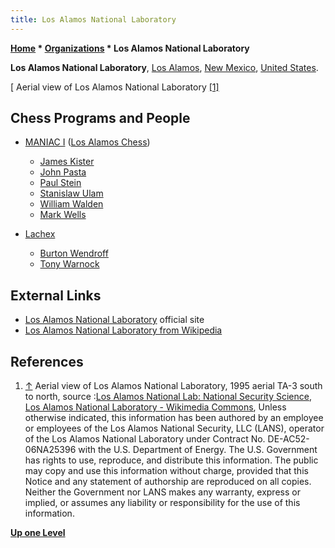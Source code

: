 ```yaml
---
title: Los Alamos National Laboratory
---
```

**[Home](Home "Home") \* [Organizations](Organizations "Organizations") \* Los Alamos National Laboratory**


**Los Alamos National Laboratory**, [Los Alamos](https://en.wikipedia.org/wiki/Los_Alamos,_New_Mexico), [New Mexico](https://en.wikipedia.org/wiki/New_Mexico), [United States](https://en.wikipedia.org/wiki/United_States_of_America).



[ Aerial view of Los Alamos National Laboratory <a id="cite-note-1" href="#cite-ref-1">[1]</a>
## Chess Programs and People


* [MANIAC I](MANIAC_I "MANIAC I") ([Los Alamos Chess](index.php?title=Los_Alamos_Chess&action=edit&redlink=1 "Los Alamos Chess (page does not exist)"))
	+ [James Kister](James_Kister "James Kister")
	+ [John Pasta](John_Pasta "John Pasta")
	+ [Paul Stein](Paul_Stein "Paul Stein")
	+ [Stanislaw Ulam](Stanislaw_Ulam "Stanislaw Ulam")
	+ [William Walden](William_Walden "William Walden")
	+ [Mark Wells](Mark_Wells "Mark Wells")


* [Lachex](Lachex "Lachex")
	+ [Burton Wendroff](Burton_Wendroff "Burton Wendroff")
	+ [Tony Warnock](Tony_Warnock "Tony Warnock")


## External Links


* [Los Alamos National Laboratory](http://www.lanl.gov/) official site
* [Los Alamos National Laboratory from Wikipedia](https://en.wikipedia.org/wiki/Los_Alamos_National_Laboratory)


## References


1. <a id="cite-ref-1" href="#cite-note-1">↑</a> Aerial view of Los Alamos National Laboratory, 1995 aerial TA-3 south to north, source :[Los Alamos National Lab: National Security Science](http://www.lanl.gov/), [Los Alamos National Laboratory - Wikimedia Commons](https://commons.wikimedia.org/wiki/Los_Alamos_National_Laboratory), Unless otherwise indicated, this information has been authored by an employee or employees of the Los Alamos National Security, LLC (LANS), operator of the Los Alamos National Laboratory under Contract No. DE-AC52-06NA25396 with the U.S. Department of Energy. The U.S. Government has rights to use, reproduce, and distribute this information. The public may copy and use this information without charge, provided that this Notice and any statement of authorship are reproduced on all copies. Neither the Government nor LANS makes any warranty, express or implied, or assumes any liability or responsibility for the use of this information.

**[Up one Level](Organizations "Organizations")**







 
